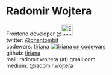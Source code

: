 # Radomir Wojtera

Frontend developer @[<img src="https://www.egnyte.com/assets/6/images/logos/egnyte-lightbg-hirespng.png" alt="Egnyte" data-canonical-src="https://gyazo.com/eb5c5741b6a9a16c692170a41a49c858.png" height="30" />](https://www.egnyte.com/)  
twitter: [@phantombit](https://twitter.com/phantombit)  
codewars: [tiriana](https://www.codewars.com/users/tiriana)
[![tiriana on codewars](https://www.codewars.com/users/tiriana/badges/micro)](https://www.codewars.com/users/tiriana)  
github: [tiriana](https://github.com/tiriana)  
mail: radomir.wojtera (at) gmail.com  
medium: [@radomir.wojtera](https://medium.com/@radomir.wojtera)
